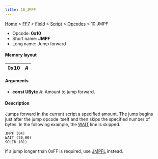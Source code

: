 ```yaml
---
title: 10_JMPF
---
```


[Home](../../../../index.md) > [FF7](../../../../FF7.md) > [Field](../../../Field.md) > [Script](../../Script.md) > [Opcodes](../Opcodes.md) > 10 JMPF

-   Opcode: **0x10**
-   Short name: **JMPF**
-   Long name: Jump forward

#### Memory layout

| 0x10 | *A* |
|------|-----|

#### Arguments

-   **const UByte** *A*: Amount to jump forward.

#### Description

Jumps forward in the current script a specified amount. The jump begins just after the jump opcode itself and then skips the specified number of bytes. In the following example, the [WAIT](24_WAIT.md) line is skipped.

    JMPF (04)
    WAIT (70,00)
    SOLID (01)

If a jump longer than 0xFF is required, use [JMPFL](11_JMPFL.md) instead.
